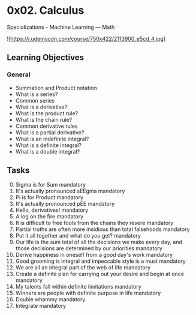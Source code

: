 # 0x02. Calculus
Specializations - Machine Learning ― Math

![https://i.udemycdn.com/course/750x422/2113900_e5cd_4.jpg]

## Learning Objectives

### General

* Summation and Product notation
* What is a series?
* Common series
* What is a derivative?
* What is the product rule?
* What is the chain rule?
* Common derivative rules
* What is a partial derivative?
* What is an indefinite integral?
* What is a definite integral?
* What is a double integral?

## Tasks

0. Sigma is for Sum mandatory
1. It's actually pronounced sEEgma mandatory
2. Pi is for Product mandatory
3. It's actually pronounced pEE mandatory
4. Hello, derivatives! mandatory
5. A log on the fire mandatory
6. It is difficult to free fools from the chains they revere mandatory
7. Partial truths are often more insidious than total falsehoods mandatory
8. Put it all together and what do you get? mandatory
9. Our life is the sum total of all the decisions we make every day, and those decisions are determined by our priorities mandatory
10. Derive happiness in oneself from a good day's work mandatory
11. Good grooming is integral and impeccable style is a must mandatory
12. We are all an integral part of the web of life mandatory
13. Create a definite plan for carrying out your desire and begin at once mandatory
14. My talents fall within definite limitations mandatory
15. Winners are people with definite purpose in life mandatory
16. Double whammy mandatory
17. Integrate mandatory




